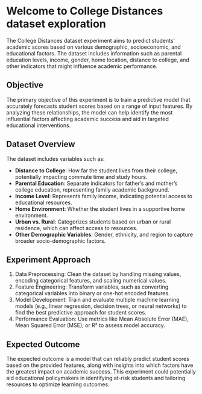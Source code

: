 # Welcome to College Distances dataset exploration

The College Distances dataset experiment aims to predict students' academic scores based on various demographic,
socioeconomic, and educational factors. The dataset includes information such as parental education levels, income,
gender, home location, distance to college, and other indicators that might influence academic performance.

## Objective

The primary objective of this experiment is to train a predictive model that accurately forecasts student scores based
on a range of input features. By analyzing these relationships, the model can help identify the most influential factors
affecting academic success and aid in targeted educational interventions.

## Dataset Overview

The dataset includes variables such as:

* **Distance to College**: How far the student lives from their college, potentially impacting commute time and study
  hours.
* **Parental Education**: Separate indicators for father’s and mother’s college education, representing family academic
  background.
* **Income Level**: Represents family income, indicating potential access to educational resources.
* **Home Environment**: Whether the student lives in a supportive home environment.
* **Urban vs. Rural**: Categorizes students based on urban or rural residence, which can affect access to resources.
* **Other Demographic Variables**: Gender, ethnicity, and region to capture broader socio-demographic factors.

## Experiment Approach

1. Data Preprocessing: Clean the dataset by handling missing values, encoding categorical features, and scaling
   numerical values.
2. Feature Engineering: Transform variables, such as converting categorical variables into binary or one-hot encoded
   features.
3. Model Development: Train and evaluate multiple machine learning models (e.g., linear regression, decision trees, or
   neural networks) to find the best predictive approach for student scores.
4. Performance Evaluation: Use metrics like Mean Absolute Error (MAE), Mean Squared Error (MSE), or R² to assess model
   accuracy.

## Expected Outcome

The expected outcome is a model that can reliably predict student scores based on the provided features, along with
insights into which factors have the greatest impact on academic success. This experiment could potentially aid
educational policymakers in identifying at-risk students and tailoring resources to optimize learning outcomes.